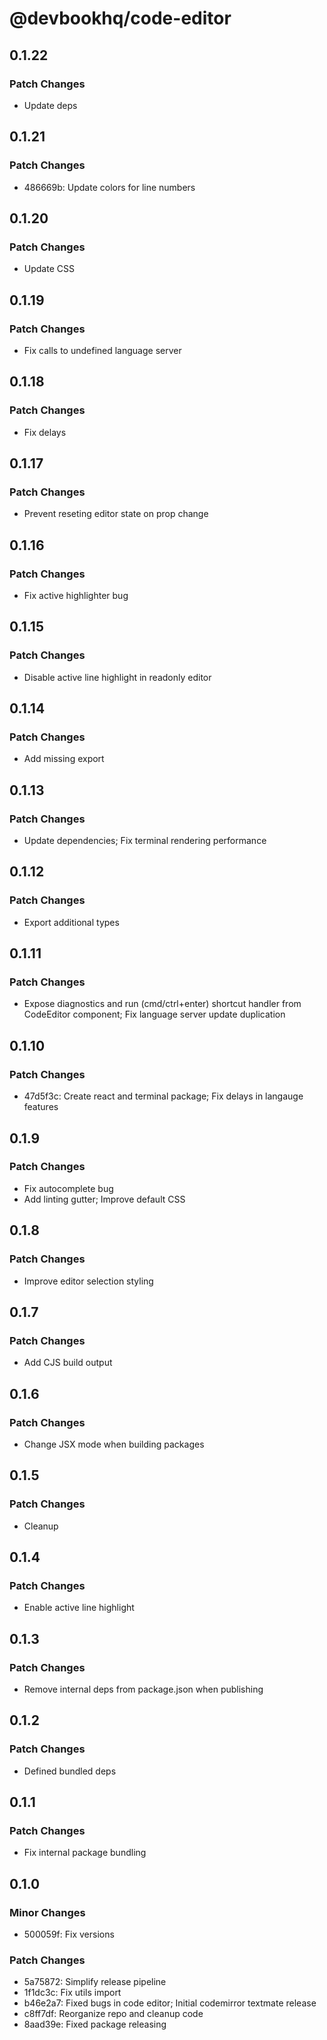 # @devbookhq/code-editor

## 0.1.22

### Patch Changes

- Update deps

## 0.1.21

### Patch Changes

- 486669b: Update colors for line numbers

## 0.1.20

### Patch Changes

- Update CSS

## 0.1.19

### Patch Changes

- Fix calls to undefined language server

## 0.1.18

### Patch Changes

- Fix delays

## 0.1.17

### Patch Changes

- Prevent reseting editor state on prop change

## 0.1.16

### Patch Changes

- Fix active highlighter bug

## 0.1.15

### Patch Changes

- Disable active line highlight in readonly editor

## 0.1.14

### Patch Changes

- Add missing export

## 0.1.13

### Patch Changes

- Update dependencies; Fix terminal rendering performance

## 0.1.12

### Patch Changes

- Export additional types

## 0.1.11

### Patch Changes

- Expose diagnostics and run (cmd/ctrl+enter) shortcut handler from CodeEditor component; Fix language server update duplication

## 0.1.10

### Patch Changes

- 47d5f3c: Create react and terminal package; Fix delays in langauge features

## 0.1.9

### Patch Changes

- Fix autocomplete bug
- Add linting gutter; Improve default CSS

## 0.1.8

### Patch Changes

- Improve editor selection styling

## 0.1.7

### Patch Changes

- Add CJS build output

## 0.1.6

### Patch Changes

- Change JSX mode when building packages

## 0.1.5

### Patch Changes

- Cleanup

## 0.1.4

### Patch Changes

- Enable active line highlight

## 0.1.3

### Patch Changes

- Remove internal deps from package.json when publishing

## 0.1.2

### Patch Changes

- Defined bundled deps

## 0.1.1

### Patch Changes

- Fix internal package bundling

## 0.1.0

### Minor Changes

- 500059f: Fix versions

### Patch Changes

- 5a75872: Simplify release pipeline
- 1f1dc3c: Fix utils import
- b46e2a7: Fixed bugs in code editor; Initial codemirror textmate release
- c8ff7df: Reorganize repo and cleanup code
- 8aad39e: Fixed package releasing

